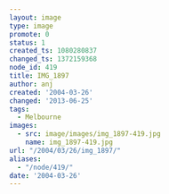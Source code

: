 ```yaml
---
layout: image
type: image
promote: 0
status: 1
created_ts: 1080280837
changed_ts: 1372159368
node_id: 419
title: IMG_1897
author: anj
created: '2004-03-26'
changed: '2013-06-25'
tags:
  - Melbourne
images:
  - src: image/images/img_1897-419.jpg
    name: img_1897-419.jpg
url: "/2004/03/26/img_1897/"
aliases:
  - "/node/419/"
date: '2004-03-26'
---
```


